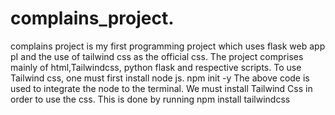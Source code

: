 # complains_project.
complains project is my first programming project which uses flask web app pI and the use of tailwind css as the official css.
The project comprises mainly of html,Tailwindcss, python flask and respective scripts.
To use Tailwind css, one must first install node js.
npm init -y
The above code is used to integrate the node to the terminal.
We must install Tailwind Css in order to use the css. This is done by running
npm install tailwindcss
